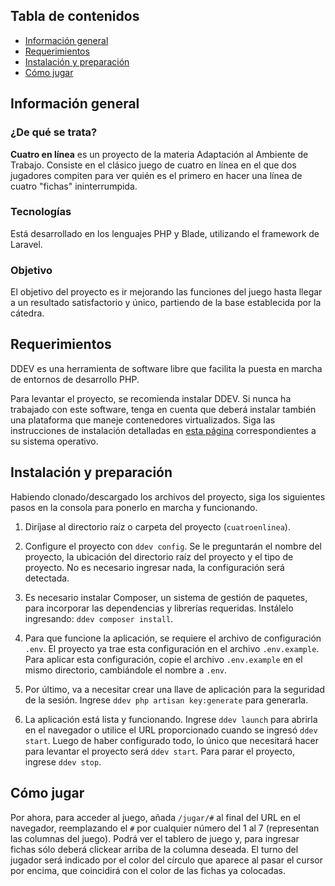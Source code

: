 ## Tabla de contenidos

* [Información general](#información-general)
* [Requerimientos](#requerimientos)
* [Instalación y preparación](#instalación-y-preparación)
* [Cómo jugar](#cómo-jugar)

## Información general

  ### ¿De qué se trata?

  **Cuatro en línea** es un proyecto de la materia Adaptación al Ambiente de Trabajo. Consiste en el clásico juego de cuatro en línea en el que dos jugadores compiten para ver quién es el primero en hacer una línea de cuatro "fichas" ininterrumpida.

  ### Tecnologías

  Está desarrollado en los lenguajes PHP y Blade, utilizando el framework de Laravel.

  ### Objetivo

  El objetivo del proyecto es ir mejorando las funciones del juego hasta llegar a un resultado satisfactorio y único, partiendo de la base establecida por la cátedra.

## Requerimientos

  DDEV es una herramienta de software libre que facilita la puesta en marcha de entornos de desarrollo PHP.

  Para levantar el proyecto, se recomienda instalar DDEV. Si nunca ha trabajado con este software, tenga en cuenta que deberá instalar también una plataforma que maneje contenedores virtualizados. Siga las instrucciones de instalación detalladas en [esta página](https://ddev.readthedocs.io/) correspondientes a su sistema operativo.

## Instalación y preparación

  Habiendo clonado/descargado los archivos del proyecto, siga los siguientes pasos en la consola para ponerlo en marcha y funcionando.

  1. Diríjase al directorio raíz o carpeta del proyecto (`cuatroenlinea`).

  2. Configure el proyecto con `ddev config`. Se le preguntarán el nombre del proyecto, la ubicación del directorio raíz del proyecto y el tipo de proyecto. No es necesario ingresar nada, la configuración será detectada.

  3. Es necesario instalar Composer, un sistema de gestión de paquetes, para incorporar las dependencias y librerías requeridas. Instálelo ingresando: `ddev composer install`.

  4. Para que funcione la aplicación, se requiere el archivo de configuración `.env`. El proyecto ya trae esta configuración en el archivo `.env.example`. Para aplicar esta configuración, copie el archivo `.env.example` en el mismo directorio, cambiándole el nombre a `.env`.

  5. Por último, va a necesitar crear una llave de aplicación para la seguridad de la sesión. Ingrese `ddev php artisan key:generate` para generarla.

  6. La aplicación está lista y funcionando. Ingrese `ddev launch` para abrirla en el navegador o utilice el URL proporcionado cuando se ingresó `ddev start`. Luego de haber configurado todo, lo único que necesitará hacer para levantar el proyecto será `ddev start`. Para parar el proyecto, ingrese `ddev stop`. 

## Cómo jugar

  Por ahora, para acceder al juego, añada `/jugar/#` al final del URL en el navegador, reemplazando el `#` por cualquier número del 1 al 7 (representan las columnas del juego). Podrá ver el tablero de juego y, para ingresar fichas sólo deberá clickear arriba de la columna deseada. El turno del jugador será indicado por el color del círculo que aparece al pasar el cursor por encima, que coincidirá con el color de las fichas ya colocadas.
